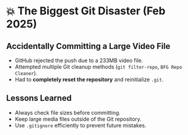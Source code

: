 # 💥 The Biggest Git Disaster (Feb 2025)

## **Accidentally Committing a Large Video File**
- GitHub rejected the push due to a 233MB video file.
- Attempted multiple Git cleanup methods (`git filter-repo`, `BFG Repo Cleaner`).
- Had to **completely reset the repository** and reinitialize `.git`.

## **Lessons Learned**
- Always check file sizes before committing.
- Keep large media files outside of the Git repository.
- Use `.gitignore` efficiently to prevent future mistakes.